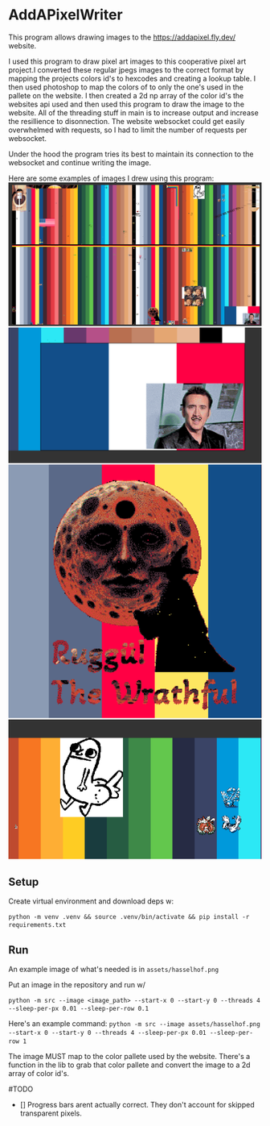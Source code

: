 # AddAPixelWriter
This program allows drawing images to the https://addapixel.fly.dev/ website. 

I used this program to draw pixel art images to this cooperative pixel art project.I converted these regular jpegs images to the correct format by mapping the projects colors id's to hexcodes and creating a lookup table. I then used photoshop to map the colors of to only the one's used in the pallete on the website. I then created a 2d np array of the color id's the websites api used and then used this program to draw the image to the website. All of the threading stuff in main is to increase output and increase the resillience to disonnection. The website websocket could get easily overwhelmed with requests, so I had to limit the number of requests per websocket.

Under the hood the program tries its best to maintain its connection to the websocket and continue writing the image.

Here are some examples of images I drew using this program:
![Example Image](./assets/full-board.png)
![Example Image](./assets/nick.png)
![Example Image](./assets/ruggul.png)
![Example Image](./assets/dbutt.png)

## Setup
Create virtual environment and download deps w:
```
python -m venv .venv && source .venv/bin/activate && pip install -r requirements.txt
```

## Run
An example image of what's needed is in `assets/hasselhof.png`

Put an image in the repository and run w/
```
python -m src --image <image_path> --start-x 0 --start-y 0 --threads 4 --sleep-per-px 0.01 --sleep-per-row 0.1
```

Here's an example command:
```python -m src --image assets/hasselhof.png --start-x 0 --start-y 0 --threads 4 --sleep-per-px 0.01 --sleep-per-row 1```

The image MUST map to the color pallete used by the website. There's a function in the lib to grab that color pallete and convert the image to a 2d array of color id's.

#TODO
- [] Progress bars arent actually correct. They don't account for skipped transparent pixels. 
